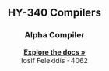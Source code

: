 <div id="top"></div>

<h2 align="center">HY-340 Compilers</h2>
<h3 align="center">Alpha Compiler</h3>
  <p align="center">
    <a href="https://github.com/joeFelek/Alpha-Compiler"><strong>Explore the docs »</strong></a>
    <br />
    <span>Iosif Felekidis</span>
    ·
    <span>4062</span>
  </p>
